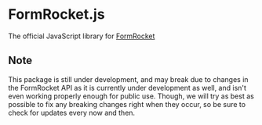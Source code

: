 # FormRocket.js
The official JavaScript library for [FormRocket](https://formrocket.ar-dev.cf)

## Note 
This package is still under development, and may break due to changes in the FormRocket API as it is currently under development as well, and isn't even working properly enough for public use. Though, we will try as best as possible to fix any breaking changes right when they occur, so be sure to check for updates every now and then.
